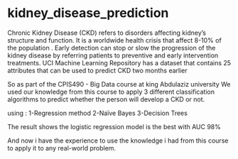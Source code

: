 # kidney_disease_prediction

Chronic Kidney Disease (CKD) refers to disorders affecting kidney’s structure and function.
It is a worldwide health crisis that affect 8-10% of the population . Early detection can
stop or slow the progression of the kidney disease by referring patients to preventive and
early intervention treatments.
UCI Machine Learning Repository has a dataset that contains 25 attributes that can be used to
predict CKD two months earlier

So as part of the CPIS490 - Big Data course at king Abdulaziz university 
We used our knowledge from this course to apply 3 different classification algorithms to predict whether the
person will develop a CKD or not. 

using : 
1-Regression method
2-Naïve Bayes
3-Decision Trees

The result shows the logistic regression model is the best with AUC 98%


And now i  have the experience to use the knowledge i had from this course to apply it
to any real-world problem.
